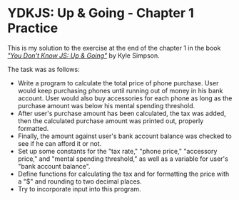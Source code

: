 # YDKJS: Up & Going - Chapter 1 Practice
This is my solution to the exercise at the end of the chapter 1 in the book [*"You Don't Know JS: Up & Going"*](https://github.com/getify/You-Dont-Know-JS/blob/1st-ed/up%20%26%20going/README.md) by Kyle Simpson.

The task was as follows:
* Write a program to calculate the total price of phone purchase. User would keep purchasing phones until running out of money in his bank account. User would also buy accessories for each phone as long as the purchase amount was below his mental spending threshold.
* After user's purchase amount has been calculated, the tax was added, then the calculated purchase amount was printed out, properly formatted.
* Finally, the amount against user's bank account balance was checked to see if he can afford it or not.
* Set up some constants for the "tax rate," "phone price," "accessory price," and "mental spending threshold," as well as a variable for user's "bank account balance".
* Define functions for calculating the tax and for formatting the price with a "$" and rounding to two decimal places.
* Try to incorporate input into this program.
